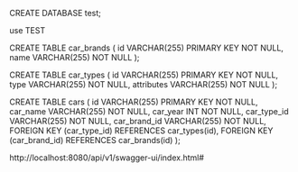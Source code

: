 CREATE DATABASE test;


use TEST

CREATE TABLE car_brands (
id VARCHAR(255) PRIMARY KEY NOT NULL,
name VARCHAR(255) NOT NULL
);

CREATE TABLE car_types (
id VARCHAR(255) PRIMARY KEY NOT NULL,
type VARCHAR(255) NOT NULL,
attributes VARCHAR(255) NOT NULL
);

CREATE TABLE cars (
id VARCHAR(255) PRIMARY KEY NOT NULL,
car_name VARCHAR(255) NOT NULL,
car_year INT NOT NULL,
car_type_id VARCHAR(255) NOT NULL,
car_brand_id VARCHAR(255) NOT NULL,
FOREIGN KEY (car_type_id) REFERENCES car_types(id),
FOREIGN KEY (car_brand_id) REFERENCES car_brands(id)
);


http://localhost:8080/api/v1/swagger-ui/index.html#

